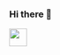 ### Hi there 👋

[<img height="32" width="32" src="https://cdn.jsdelivr.net/npm/simple-icons@v6/icons/vk.svg" />](https://vk.com/daniilmih)

<!--
**MikhailovDaniil/MikhailovDaniil** is a ✨ _special_ ✨ repository because its `README.md` (this file) appears on your GitHub profile.

Here are some ideas to get you started:

- 🔭 I’m currently working on ...
- 🌱 I’m currently learning ...
- 👯 I’m looking to collaborate on ...
- 🤔 I’m looking for help with ...
- 💬 Ask me about ...
- 📫 How to reach me: ...
- 😄 Pronouns: ...
- ⚡ Fun fact: ...
-->
